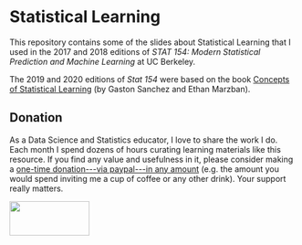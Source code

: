 # Statistical Learning

This repository contains some of the slides about Statistical Learning
that I used in the 2017 and 2018 editions of 
_STAT 154: Modern Statistical Prediction and Machine Learning_ at UC Berkeley.

The 2019 and 2020 editions of _Stat 154_ were based on the book
<a href="https://allmodelsarewrong.github.io">Concepts of Statistical Learning</a> 
(by Gaston Sanchez and Ethan Marzban).



## Donation

As a Data Science and Statistics educator, I love to share the work I do.
Each month I spend dozens of hours curating learning materials like this resource.
If you find any value and usefulness in it, please consider making 
a <a href="https://www.paypal.com/donate?business=ZF6U7K5MW25W2&currency_code=USD" target="_blank">one-time donation---via paypal---in any amount</a> (e.g. the amount you would spend inviting me a cup of coffee or any other drink). Your support really matters.

<a href="https://www.paypal.com/donate?business=ZF6U7K5MW25W2&currency_code=USD" target="_blank"><img src="https://www.gastonsanchez.com/images/donate.png" width="140" height="60"/></a>
